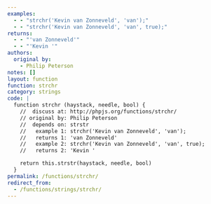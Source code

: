 ```yaml
---
examples:
  - - "strchr('Kevin van Zonneveld', 'van');"
  - - "strchr('Kevin van Zonneveld', 'van', true);"
returns:
  - - "'van Zonneveld'"
  - - "'Kevin '"
authors:
  original by:
    - Philip Peterson
notes: []
layout: function
function: strchr
category: strings
code: |
  function strchr (haystack, needle, bool) {
    //  discuss at: http://phpjs.org/functions/strchr/
    // original by: Philip Peterson
    //  depends on: strstr
    //   example 1: strchr('Kevin van Zonneveld', 'van');
    //   returns 1: 'van Zonneveld'
    //   example 2: strchr('Kevin van Zonneveld', 'van', true);
    //   returns 2: 'Kevin '

    return this.strstr(haystack, needle, bool)
  }
permalink: /functions/strchr/
redirect_from:
  - /functions/strings/strchr/
---
```


<!-- WARNING! This file is auto generated by `npm run web:inject`, do not edit by hand -->
